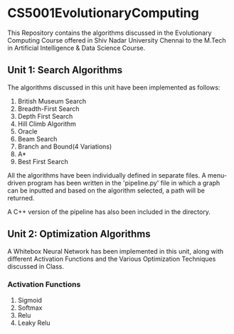 # CS5001EvolutionaryComputing

This Repository contains the algorithms discussed in the Evolutionary Computing Course offered in Shiv Nadar University Chennai to the M.Tech in Artificial Intelligence & Data Science Course.

## Unit 1: Search Algorithms

The algorithms discussed in this unit have been implemented as follows:

1. British Museum Search
2. Breadth-First Search
3. Depth First Search
4. Hill Climb Algorithm
5. Oracle
6. Beam Search
7. Branch and Bound(4 Variations)
8. A*
9. Best First Search

All the algorithms have been individually defined in separate files. A menu-driven program has been written in the 'pipeline.py' file in which a graph can be inputted and based on the algorithm selected, a path will be returned.

A C++ version of the pipeline has also been included in the directory.

## Unit 2: Optimization Algorithms

A Whitebox Neural Network has been implemented in this unit, along with different Activation Functions and the Various Optimization Techniques discussed in Class.

### Activation Functions

1. Sigmoid
2. Softmax
3. Relu
4. Leaky Relu

